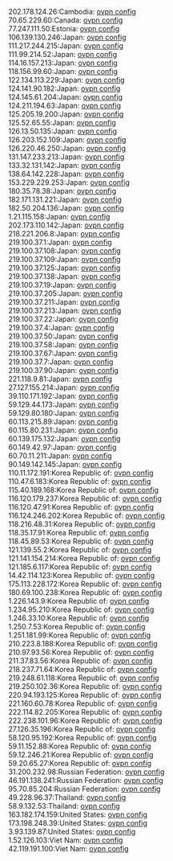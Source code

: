 202.178.124.26:Cambodia: [ovpn config](vpn/202_178_124_26.ovpn)  
70.65.229.60:Canada: [ovpn config](vpn/70_65_229_60.ovpn)  
77.247.111.50:Estonia: [ovpn config](vpn/77_247_111_50.ovpn)  
106.139.130.246:Japan: [ovpn config](vpn/106_139_130_246.ovpn)  
111.217.244.215:Japan: [ovpn config](vpn/111_217_244_215.ovpn)  
111.99.214.52:Japan: [ovpn config](vpn/111_99_214_52.ovpn)  
114.16.157.213:Japan: [ovpn config](vpn/114_16_157_213.ovpn)  
118.156.99.60:Japan: [ovpn config](vpn/118_156_99_60.ovpn)  
122.134.113.229:Japan: [ovpn config](vpn/122_134_113_229.ovpn)  
124.141.90.182:Japan: [ovpn config](vpn/124_141_90_182.ovpn)  
124.145.61.204:Japan: [ovpn config](vpn/124_145_61_204.ovpn)  
124.211.194.63:Japan: [ovpn config](vpn/124_211_194_63.ovpn)  
125.205.19.200:Japan: [ovpn config](vpn/125_205_19_200.ovpn)  
125.52.65.55:Japan: [ovpn config](vpn/125_52_65_55.ovpn)  
126.13.50.135:Japan: [ovpn config](vpn/126_13_50_135.ovpn)  
126.203.152.109:Japan: [ovpn config](vpn/126_203_152_109.ovpn)  
126.220.46.250:Japan: [ovpn config](vpn/126_220_46_250.ovpn)  
131.147.233.213:Japan: [ovpn config](vpn/131_147_233_213.ovpn)  
133.32.131.142:Japan: [ovpn config](vpn/133_32_131_142.ovpn)  
138.64.142.228:Japan: [ovpn config](vpn/138_64_142_228.ovpn)  
153.229.229.253:Japan: [ovpn config](vpn/153_229_229_253.ovpn)  
180.35.78.38:Japan: [ovpn config](vpn/180_35_78_38.ovpn)  
182.171.131.221:Japan: [ovpn config](vpn/182_171_131_221.ovpn)  
182.50.204.136:Japan: [ovpn config](vpn/182_50_204_136.ovpn)  
1.21.115.158:Japan: [ovpn config](vpn/1_21_115_158.ovpn)  
202.173.110.142:Japan: [ovpn config](vpn/202_173_110_142.ovpn)  
218.221.206.8:Japan: [ovpn config](vpn/218_221_206_8.ovpn)  
219.100.37.1:Japan: [ovpn config](vpn/219_100_37_1.ovpn)  
219.100.37.108:Japan: [ovpn config](vpn/219_100_37_108.ovpn)  
219.100.37.109:Japan: [ovpn config](vpn/219_100_37_109.ovpn)  
219.100.37.125:Japan: [ovpn config](vpn/219_100_37_125.ovpn)  
219.100.37.138:Japan: [ovpn config](vpn/219_100_37_138.ovpn)  
219.100.37.19:Japan: [ovpn config](vpn/219_100_37_19.ovpn)  
219.100.37.205:Japan: [ovpn config](vpn/219_100_37_205.ovpn)  
219.100.37.211:Japan: [ovpn config](vpn/219_100_37_211.ovpn)  
219.100.37.213:Japan: [ovpn config](vpn/219_100_37_213.ovpn)  
219.100.37.22:Japan: [ovpn config](vpn/219_100_37_22.ovpn)  
219.100.37.4:Japan: [ovpn config](vpn/219_100_37_4.ovpn)  
219.100.37.50:Japan: [ovpn config](vpn/219_100_37_50.ovpn)  
219.100.37.58:Japan: [ovpn config](vpn/219_100_37_58.ovpn)  
219.100.37.67:Japan: [ovpn config](vpn/219_100_37_67.ovpn)  
219.100.37.7:Japan: [ovpn config](vpn/219_100_37_7.ovpn)  
219.100.37.90:Japan: [ovpn config](vpn/219_100_37_90.ovpn)  
221.118.9.81:Japan: [ovpn config](vpn/221_118_9_81.ovpn)  
27.127.155.214:Japan: [ovpn config](vpn/27_127_155_214.ovpn)  
39.110.171.192:Japan: [ovpn config](vpn/39_110_171_192.ovpn)  
59.129.44.173:Japan: [ovpn config](vpn/59_129_44_173.ovpn)  
59.129.80.180:Japan: [ovpn config](vpn/59_129_80_180.ovpn)  
60.113.215.89:Japan: [ovpn config](vpn/60_113_215_89.ovpn)  
60.115.80.231:Japan: [ovpn config](vpn/60_115_80_231.ovpn)  
60.139.175.132:Japan: [ovpn config](vpn/60_139_175_132.ovpn)  
60.149.42.97:Japan: [ovpn config](vpn/60_149_42_97.ovpn)  
60.70.11.211:Japan: [ovpn config](vpn/60_70_11_211.ovpn)  
90.149.142.145:Japan: [ovpn config](vpn/90_149_142_145.ovpn)  
110.11.172.191:Korea Republic of: [ovpn config](vpn/110_11_172_191.ovpn)  
110.47.6.183:Korea Republic of: [ovpn config](vpn/110_47_6_183.ovpn)  
115.40.189.168:Korea Republic of: [ovpn config](vpn/115_40_189_168.ovpn)  
116.120.179.237:Korea Republic of: [ovpn config](vpn/116_120_179_237.ovpn)  
116.120.47.91:Korea Republic of: [ovpn config](vpn/116_120_47_91.ovpn)  
116.124.246.202:Korea Republic of: [ovpn config](vpn/116_124_246_202.ovpn)  
118.216.48.31:Korea Republic of: [ovpn config](vpn/118_216_48_31.ovpn)  
118.35.17.91:Korea Republic of: [ovpn config](vpn/118_35_17_91.ovpn)  
118.45.89.53:Korea Republic of: [ovpn config](vpn/118_45_89_53.ovpn)  
121.139.55.2:Korea Republic of: [ovpn config](vpn/121_139_55_2.ovpn)  
121.141.154.214:Korea Republic of: [ovpn config](vpn/121_141_154_214.ovpn)  
121.185.6.117:Korea Republic of: [ovpn config](vpn/121_185_6_117.ovpn)  
14.42.114.123:Korea Republic of: [ovpn config](vpn/14_42_114_123.ovpn)  
175.113.228.172:Korea Republic of: [ovpn config](vpn/175_113_228_172.ovpn)  
180.69.100.238:Korea Republic of: [ovpn config](vpn/180_69_100_238.ovpn)  
1.226.143.9:Korea Republic of: [ovpn config](vpn/1_226_143_9.ovpn)  
1.234.95.210:Korea Republic of: [ovpn config](vpn/1_234_95_210.ovpn)  
1.246.33.10:Korea Republic of: [ovpn config](vpn/1_246_33_10.ovpn)  
1.250.7.53:Korea Republic of: [ovpn config](vpn/1_250_7_53.ovpn)  
1.251.181.99:Korea Republic of: [ovpn config](vpn/1_251_181_99.ovpn)  
210.223.8.188:Korea Republic of: [ovpn config](vpn/210_223_8_188.ovpn)  
210.97.93.56:Korea Republic of: [ovpn config](vpn/210_97_93_56.ovpn)  
211.37.83.56:Korea Republic of: [ovpn config](vpn/211_37_83_56.ovpn)  
218.237.71.64:Korea Republic of: [ovpn config](vpn/218_237_71_64.ovpn)  
219.248.61.118:Korea Republic of: [ovpn config](vpn/219_248_61_118.ovpn)  
219.250.102.36:Korea Republic of: [ovpn config](vpn/219_250_102_36.ovpn)  
220.94.193.125:Korea Republic of: [ovpn config](vpn/220_94_193_125.ovpn)  
221.160.60.78:Korea Republic of: [ovpn config](vpn/221_160_60_78.ovpn)  
222.114.82.205:Korea Republic of: [ovpn config](vpn/222_114_82_205.ovpn)  
222.238.101.96:Korea Republic of: [ovpn config](vpn/222_238_101_96.ovpn)  
27.126.35.196:Korea Republic of: [ovpn config](vpn/27_126_35_196.ovpn)  
58.120.95.192:Korea Republic of: [ovpn config](vpn/58_120_95_192.ovpn)  
59.11.152.88:Korea Republic of: [ovpn config](vpn/59_11_152_88.ovpn)  
59.12.246.21:Korea Republic of: [ovpn config](vpn/59_12_246_21.ovpn)  
59.20.65.27:Korea Republic of: [ovpn config](vpn/59_20_65_27.ovpn)  
31.200.232.98:Russian Federation: [ovpn config](vpn/31_200_232_98.ovpn)  
46.191.138.241:Russian Federation: [ovpn config](vpn/46_191_138_241.ovpn)  
95.70.85.204:Russian Federation: [ovpn config](vpn/95_70_85_204.ovpn)  
49.228.96.37:Thailand: [ovpn config](vpn/49_228_96_37.ovpn)  
58.9.132.53:Thailand: [ovpn config](vpn/58_9_132_53.ovpn)  
163.182.174.159:United States: [ovpn config](vpn/163_182_174_159.ovpn)  
173.198.248.39:United States: [ovpn config](vpn/173_198_248_39.ovpn)  
3.93.139.87:United States: [ovpn config](vpn/3_93_139_87.ovpn)  
1.52.126.103:Viet Nam: [ovpn config](vpn/1_52_126_103.ovpn)  
42.119.191.100:Viet Nam: [ovpn config](vpn/42_119_191_100.ovpn)  
